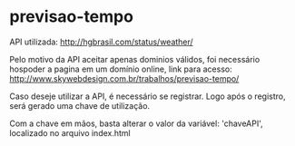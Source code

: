 # previsao-tempo

API utilizada: http://hgbrasil.com/status/weather/

Pelo motivo da API aceitar apenas dominios válidos, foi necessário hospoder a pagina em um domínio online, link para acesso: http://www.skywebdesign.com.br/trabalhos/previsao-tempo/

Caso deseje utilizar a API, é necessário se registrar. Logo após o registro, será gerado uma chave de utilização.

Com a chave em mãos, basta alterar o valor da variável: 'chaveAPI', localizado no arquivo index.html
